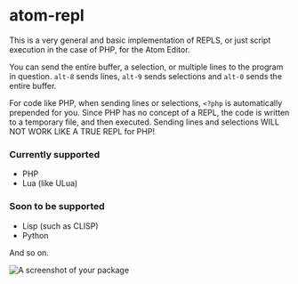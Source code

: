 # atom-repl

This is a very general and basic implementation of REPLS, or just script execution in the case of PHP, for the Atom Editor.

You can send the entire buffer, a selection, or multiple lines to the program in question. `alt-8` sends lines, `alt-9` sends selections and `alt-0` sends the entire buffer.

For code like PHP, when sending lines or selections, `<?php` is automatically prepended for you. Since PHP has no concept of a REPL, the code is written to a temporary file, and then executed. Sending lines and selections WILL NOT WORK LIKE A TRUE REPL for PHP!

### Currently supported

* PHP
* Lua (like ULua)

### Soon to be supported

* Lisp (such as CLISP)
* Python

And so on.

![A screenshot of your package](https://f.cloud.github.com/assets/69169/2290250/c35d867a-a017-11e3-86be-cd7c5bf3ff9b.gif)
